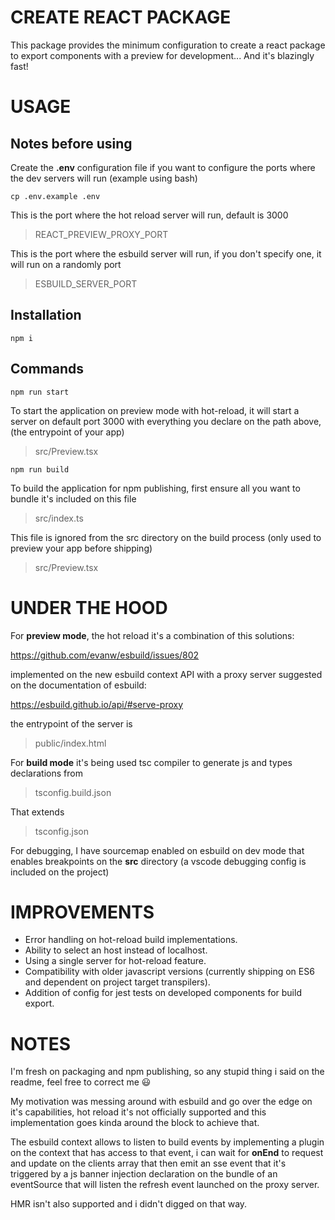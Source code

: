 # CREATE REACT PACKAGE

This package provides the minimum configuration to create a react package to export components with a preview for development... And it's blazingly fast!

# USAGE

## Notes before using

Create the **.env** configuration file if you want to configure the ports where the dev servers will run (example using bash)

    cp .env.example .env

This is the port where the hot reload server will run, default is 3000

> REACT_PREVIEW_PROXY_PORT

This is the port where the esbuild server will run, if you don't specify one, it will run on a randomly port

> ESBUILD_SERVER_PORT

## Installation

    npm i

## Commands

    npm run start

To start the application on preview mode with hot-reload, it will start a server on default port 3000 with everything you declare on the path above, (the entrypoint of your app)

> src/Preview.tsx

    npm run build

To build the application for npm publishing, first ensure all you want to bundle it's included on this file

> src/index.ts

This file is ignored from the src directory on the build process (only used to preview your app before shipping)

> src/Preview.tsx

# UNDER THE HOOD

For **preview mode**, the hot reload it's a combination of this solutions:

https://github.com/evanw/esbuild/issues/802

implemented on the new esbuild context API with a proxy server suggested on the documentation of esbuild:

https://esbuild.github.io/api/#serve-proxy

the entrypoint of the server is

> public/index.html

For **build mode** it's being used tsc compiler to generate js and types declarations from

> tsconfig.build.json

That extends 

> tsconfig.json

For debugging, I have sourcemap enabled on esbuild on dev mode that enables breakpoints on the **src** directory (a vscode debugging config is included on the project)

# IMPROVEMENTS

- Error handling on hot-reload build implementations.
- Ability to select an host instead of localhost.
- Using a single server for hot-reload feature.
- Compatibility with older javascript versions (currently shipping on ES6 and dependent on project target transpilers).
- Addition of config for jest tests on developed components for build export.
# NOTES

I'm fresh on packaging and npm publishing, so any stupid thing i said on the readme, feel free to correct me :smiley:

My motivation was messing around with esbuild and go over the edge on it's capabilities, hot reload it's not officially supported and this implementation goes kinda around the block to achieve that.

The esbuild context allows to listen to build events by implementing a plugin on the context that has access to that event, i can wait for **onEnd** to request and update on the clients array that then emit an sse event that it's triggered by a js banner injection declaration on the bundle of an eventSource that will listen the refresh event launched on the proxy server.

HMR isn't also supported and i didn't digged on that way.
